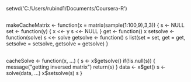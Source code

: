 setwd('C:/Users/rubind1/Documents/Coursera-R')
##
makeCacheMatrix <- function(x = matrix(sample(1:100,9),3,3)) {
  s <- NULL
  set <- function(y) {
    x <<- y
    s <<- NULL
  }
  get <- function() x
  setsolve <- function(solve) s <<- solve
  getsolve <- function() s
  list(set = set, get = get,
       setsolve = setsolve,
       getsolve = getsolve)
}
##
cacheSolve <- function(x, ...) {
  s <- x$getsolve()
  if(!is.null(s)) {
    message("getting inversed matrix")
    return(s)
  }
  data <- x$get()
  s <- solve(data, ...)
  x$setsolve(s)
  s
}
